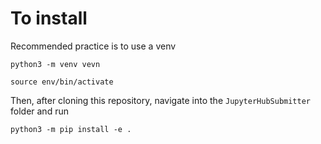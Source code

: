 # To install

Recommended practice is to use a venv
```
python3 -m venv vevn
```
```
source env/bin/activate
```
Then, after cloning this repository, navigate into the ```JupyterHubSubmitter``` folder and run
```
python3 -m pip install -e .
```

